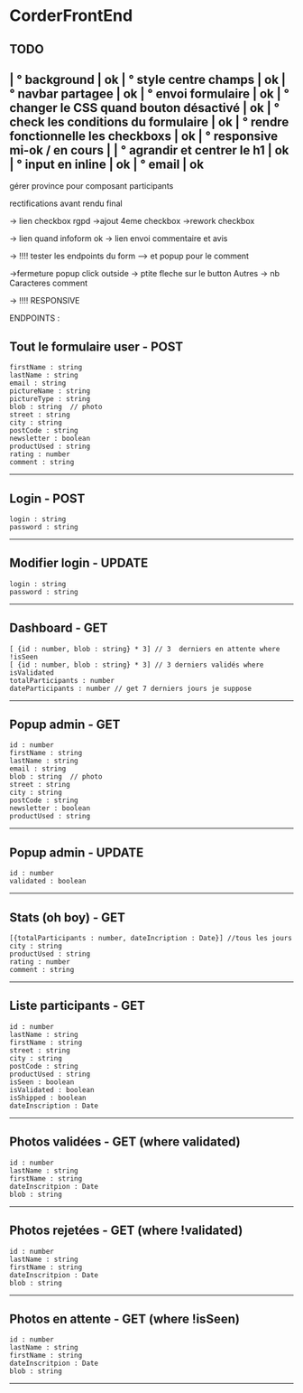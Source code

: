 # CorderFrontEnd

TODO
---------------------------------------------
| ° background                              | ok
| ° style centre champs                     | ok
| ° navbar partagee                         | ok
| ° envoi formulaire                        | ok
| ° changer le CSS quand bouton désactivé   | ok
| ° check les conditions du formulaire      | ok
| ° rendre fonctionnelle les checkboxs      | ok
| ° responsive  mi-ok / en cours            | 
| ° agrandir et centrer le h1               | ok
| ° input en inline                         | ok
| ° email                                   | ok
---------------------------------------------
gérer province pour composant participants


rectifications avant rendu final

-> lien checkbox rgpd
->ajout 4eme checkbox
->rework checkbox

-> lien quand infoform ok
-> lien envoi commentaire et avis

-> !!!! tester les endpoints du form 
-->     et popup pour le comment

->fermeture popup click outside
-> ptite fleche sur le button Autres
-> nb Caracteres comment

-> !!!! RESPONSIVE

ENDPOINTS :

Tout le formulaire user - POST
------------------------------
    firstName : string
    lastName : string
    email : string
    pictureName : string
    pictureType : string
    blob : string  // photo
    street : string
    city : string
    postCode : string
    newsletter : boolean
    productUsed : string
    rating : number
    comment : string
------------------------------

Login - POST
------------------------------
    login : string
    password : string
------------------------------

Modifier login - UPDATE
------------------------------
    login : string
    password : string
------------------------------

Dashboard - GET
------------------------------
    [ {id : number, blob : string} * 3] // 3  derniers en attente where !isSeen
    [ {id : number, blob : string} * 3] // 3 derniers validés where isValidated
    totalParticipants : number
    dateParticipants : number // get 7 derniers jours je suppose
------------------------------

Popup admin - GET
------------------------------
    id : number
    firstName : string
    lastName : string
    email : string
    blob : string  // photo
    street : string
    city : string
    postCode : string
    newsletter : boolean
    productUsed : string
------------------------------

Popup admin - UPDATE
------------------------------
    id : number
    validated : boolean
------------------------------

Stats (oh boy) - GET
------------------------------
    [{totalParticipants : number, dateIncription : Date}] //tous les jours
    city : string 
    productUsed : string
    rating : number
    comment : string
------------------------------

Liste participants - GET
------------------------------
    id : number
    lastName : string
    firstName : string
    street : string
    city : string
    postCode : string
    productUsed : string
    isSeen : boolean
    isValidated : boolean
    isShipped : boolean
    dateInscription : Date
------------------------------

Photos validées - GET (where validated)
------------------------------
    id : number
    lastName : string
    firstName : string
    dateInscritpion : Date
    blob : string
------------------------------

Photos rejetées - GET (where !validated)
------------------------------
    id : number
    lastName : string
    firstName : string
    dateInscritpion : Date
    blob : string
------------------------------

Photos en attente - GET (where !isSeen)
------------------------------
    id : number
    lastName : string
    firstName : string
    dateInscritpion : Date
    blob : string
------------------------------

